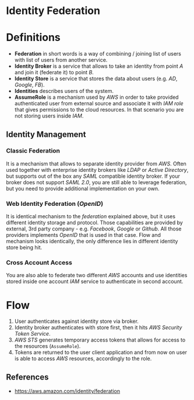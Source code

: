 # Identity Federation

# Definitions

- **Federation** in short words is a way of combining / joining list of users with list of users from another service.
- **Identity Broker** is a service that allows to take an identity from point *A* and join it (federate it) to point *B*.
- **Identity Store** is a service that stores the data about users (e.g. *AD*, *Google*, *FB*).
- **Identities** describes users of the system.
- **AssumeRole** is a mechanism used by *AWS* in order to take provided authenticated user from external source and associate it with *IAM role* that gives permissions to the cloud resources. In that scenario you are not storing users inside *IAM*.

## Identity Management

### Classic Federation

It is a mechanism that allows to separate identity provider from *AWS*. Often used together with enterprise identity brokers like *LDAP* or *Active Directory*, but supports out of the box any *SAML* compatible identity broker. If your broker does not support *SAML 2.0*, you are still able to leverage federation, but you need to provide additional implementation on your own.

### Web Identity Federation (*OpenID*)

It is identical mechanism to the *federation* explained above, but it uses different identity storage and protocol. Those capabilities are provided by external, 3rd party company - e.g. *Facebook*, *Google* or *Github*. All those providers implements *OpenID* that is used in that case. Flow and mechanism looks identically, the only difference lies in different identity store being hit.

### Cross Account Access

You are also able to federate two different *AWS* accounts and use identities stored inside one account *IAM* service to authenticate in second account.

# Flow

1. User authenticates against identity store via broker.
2. Identity broker authenticates with store first, then it hits *AWS Security Token Service*.
3. *AWS STS* generates temporary access tokens that allows for access to the resources (`AssumeRole`).
4. Tokens are returned to the user client application and from now on user is able to access *AWS* resources, accordingly to the role.

## References

- https://aws.amazon.com/identity/federation